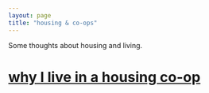 ```yaml
---
layout: page
title: "housing & co-ops"
---
```

Some thoughts about housing and living.

# [why I live in a housing co-op](/why-I-live-in-a-coop)

